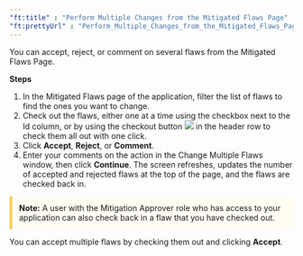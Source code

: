 ```yaml
---
"ft:title" : "Perform Multiple Changes from the Mitigated Flaws Page"
"ft:prettyUrl" : "Perform_Multiple_Changes_from_the_Mitigated_Flaws_Page"
---
```


You can accept, reject, or comment on several flaws from the Mitigated Flaws Page.

<p font-size="13pt"><b>Steps</b></p>

1.  In the Mitigated Flaws page of the application, filter the list of flaws to find the ones you want to change.
2.  Check out the flaws, either one at a time using the checkbox next to the Id column, or by using the checkout button ![](../images/improve_checkout.png) in the header row to check them all out with one click.
3.  Click **Accept**, **Reject**, or **Comment**.
4.  Enter your comments on the action in the Change Multiple Flaws window, then click **Continue**. The screen refreshes, updates the number of accepted and rejected flaws at the top of the page, and the flaws are checked back in.

<p style="background-color:#FFFCF3; padding: 12px; border-left: 5px solid #F7CD55;">
<b>Note:</b> A user with the Mitigation Approver role who has access to your application can also check back in a flaw that you have checked out.
</p>

You can accept multiple flaws by checking them out and clicking **Accept**.
